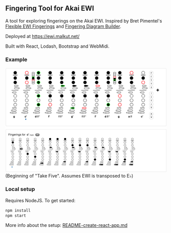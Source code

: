 ## Fingering Tool for Akai EWI

A tool for exploring fingerings on the Akai EWI. Inspired by Bret Pimentel's [Flexible EWI Fingerings](https://bretpimentel.com/flexible-ewi-fingerings/) and [Fingering Diagram Builder](https://fingering.bretpimentel.com/#!/akaiewi/).

Deployed at https://ewi.malkut.net/

Built with React, Lodash, Bootstrap and WebMidi.

### Example
[![Take Five](doc/example.png)](https://ewi.malkut.net/?f=5632,1024,5672,5664,5920,5924,5920,5664,5672,5632,1536,1024,1284,260,1284,1796,1804,1796,1536,1024,1536,5632,5664,5632&r=0,0,1,1,1,1,1,1,1,0,0,0,0,0,0,0,0,0,0,0,0,0,0,0 "Take Five")
(Beginning of "Take Five". Assumes EWI is transposed to E&#9837;)

### Local setup

Requires NodeJS. To get started:
```
npm install
npm start
```

More info about the setup: [README-create-react-app.md](README-create-react-app.md)
